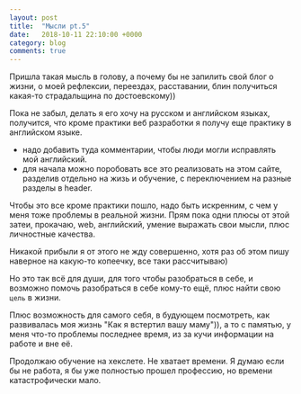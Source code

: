 ```yaml
---
layout: post
title:  "Мысли pt.5"
date:   2018-10-11 22:10:00 +0000
category: blog
comments: true
---
```


Пришла такая мысль в голову, а почему бы не запилить свой блог о жизни, о моей рефлексии, переездах, расставании, блин получиться какая-то страдальщина по достоевскому))

Пока не забыл, делать я его хочу на русском и английском языках, получится, что кроме практики веб разработки я получу еще практику в английском языке.
 - надо добавить туда комментарии, чтобы люди могли исправлять мой английский.
 - для начала можно поробовать все это реализовать на этом сайте, разделив отдельно на жизь и обучение, с переключением на разные разделы в header.

Чтобы это все кроме практики пошло, надо быть искренним, с чем у меня тоже проблемы в реальной жизни. Прям пока одни плюсы от этой затеи, прокачаю, web, английский, умение выражать свои мысли, плюс личностные качества.

Никакой прибыли я от этого не жду совершенно, хотя раз об этом пишу наверное на какую-то копеечку, все таки рассчитываю)

Но это так всё для души, для того чтобы разобраться в себе, и возможно помочь разобраться в себе кому-то ещё, плюс найти свою `цель` в жизни.

Плюс возможность для самого себя, в будующем посмотреть, как развивалась моя жизнь "Как я встертил вашу маму")), а то с памятью, у меня что-то проблемы последнее время, из за кучи информации на работе и вне её.

Продолжаю обучение на хекслете. Не хватает времени. Я думаю если бы не работа, я бы уже полностью прошел профессию, но времени катастрофически мало.
